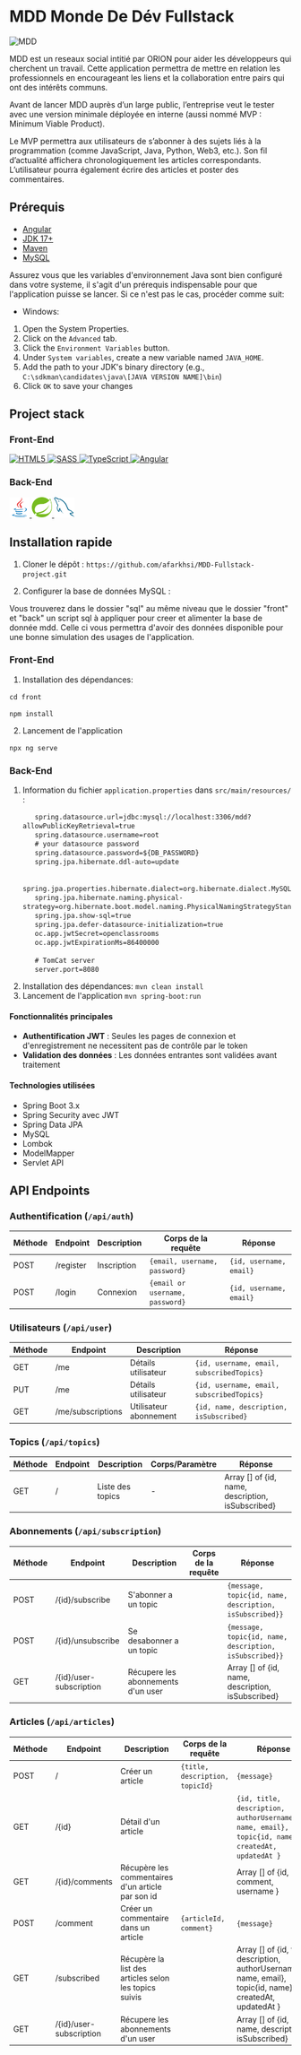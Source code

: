 # MDD Monde De Dév Fullstack

![MDD](./front/src/assets/logo_p6.png)


MDD est un reseaux social intitié par ORION pour aider les développeurs qui cherchent un travail. Cette application permettra de mettre en relation les professionnels en encourageant les liens et la collaboration entre pairs qui ont des intérêts communs. 

Avant de lancer MDD auprès d’un large public, l’entreprise veut le tester avec une version minimale déployée en interne (aussi nommé MVP : Minimum Viable Product).

Le MVP permettra aux utilisateurs de s’abonner à des sujets liés à la programmation (comme JavaScript, Java, Python, Web3, etc.). Son fil d’actualité affichera chronologiquement les articles correspondants. L’utilisateur pourra également écrire des articles et poster des commentaires.

## Prérequis

- [Angular](https://angular.dev/installation)
- [JDK 17+](https://adoptium.net/)
- [Maven](https://maven.apache.org/)
- [MySQL](https://dev.mysql.com/downloads/)

Assurez vous que les variables d'environnement Java sont bien configuré dans votre systeme, il s'agit d'un prérequis indispensable pour que l'application puisse se lancer. Si ce n'est pas le cas, procéder comme suit: 

- Windows:

1. Open the System Properties.
2. Click on the `Advanced` tab.
3. Click the `Environment Variables` button.
4. Under `System variables`, create a new variable named `JAVA_HOME`.
5. Add the path to your JDK's binary directory (e.g., `C:\sdkman\candidates\java\[JAVA VERSION NAME]\bin`)
6. Click `OK` to save your changes


## Project stack

### Front-End

<a href="https://developer.mozilla.org/en-US/docs/Glossary/HTML5" target="_blank" rel="noreferrer" title="HTML5">
  <img src="https://raw.githubusercontent.com/danielcranney/readme-generator/main/public/icons/skills/html5-colored.svg" width="36" height="36" alt="HTML5" />
</a>
<a href="https://sass-lang.com/" target="_blank" rel="noreferrer" title="SASS">
  <img src="https://raw.githubusercontent.com/danielcranney/readme-generator/main/public/icons/skills/sass-colored.svg" width="36" height="36" alt="SASS" />
</a>
<a href="https://www.typescriptlang.org/" target="_blank" rel="noreferrer" title="TypeScript">
  <img src="https://raw.githubusercontent.com/danielcranney/readme-generator/main/public/icons/skills/typescript-colored.svg" width="36" height="36" alt="TypeScript" />
</a>
<a href="https://angular.dev/" target="_blank" rel="noreferrer" title="Angular">
  <img src="https://miro.medium.com/v2/resize:fit:1400/1*Klh1l7wkoG6PDPb9A5oCHQ.png" width="44" height="40" alt="Angular" />
</a>

### Back-End

<a href="https://www.java.com/en/" target="_blank" rel="noreferrer" title="Java">
  <img src="https://raw.githubusercontent.com/devicons/devicon/6910f0503efdd315c8f9b858234310c06e04d9c0/icons/java/java-original.svg" width="36" height="36" alt="Java" />
</a>
<a href="https://spring.io/projects/spring-boot" target="_blank" rel="noreferrer" title="Spring">
  <img src="https://raw.githubusercontent.com/devicons/devicon/6910f0503efdd315c8f9b858234310c06e04d9c0/icons/spring/spring-original.svg" width="36" height="36" alt="Spring" />
</a>
<a href="https://www.mysql.com/" target="_blank" rel="noreferrer" title="MySQL">
  <img src="https://raw.githubusercontent.com/devicons/devicon/master/icons/mysql/mysql-original.svg" width="36" height="36" alt="MySQL" />
</a>

## Installation rapide

1. Cloner le dépôt : `https://github.com/afarkhsi/MDD-Fullstack-project.git`

2. Configurer la base de données MySQL :

Vous trouverez dans le dossier "sql" au même niveau que le dossier "front" et "back" un script sql à appliquer pour creer et alimenter la base de donnée mdd. Celle ci vous permettra d'avoir des données disponible pour une bonne simulation des usages de l'application.

### Front-End

1. Installation des dépendances:

```shell
cd front
```

```shell
npm install
```

2. Lancement de l'application 

```shell
npx ng serve
```
### Back-End

1. Information du fichier `application.properties` dans `src/main/resources/` :
   ```properties
      spring.datasource.url=jdbc:mysql://localhost:3306/mdd?allowPublicKeyRetrieval=true
      spring.datasource.username=root
      # your datasource password
      spring.datasource.password=${DB_PASSWORD}
      spring.jpa.hibernate.ddl-auto=update
      
      spring.jpa.properties.hibernate.dialect=org.hibernate.dialect.MySQL5InnoDBDialect
      spring.jpa.hibernate.naming.physical-strategy=org.hibernate.boot.model.naming.PhysicalNamingStrategyStandardImpl
      spring.jpa.show-sql=true
      spring.jpa.defer-datasource-initialization=true
      oc.app.jwtSecret=openclassrooms
      oc.app.jwtExpirationMs=86400000
      
      # TomCat server
      server.port=8080
   ```
2. Installation des dépendances: `mvn clean install`
3. Lancement de l'application  `mvn spring-boot:run`

#### Fonctionnalités principales

- **Authentification JWT** : Seules les pages de connexion et d'enregistrement ne necessitent pas de contrôle par le token
- **Validation des données** : Les données entrantes sont validées avant traitement

#### Technologies utilisées

- Spring Boot 3.x
- Spring Security avec JWT
- Spring Data JPA
- MySQL
- Lombok
- ModelMapper
- Servlet API

## API Endpoints

### Authentification (`/api/auth`)

| Méthode | Endpoint  | Description          | Corps de la requête                   | Réponse                |
|---------|-----------|----------------------|--------------------------------------|------------------------|
| POST    | /register | Inscription          | `{email, username, password}`            | `{id, username, email}`  |
| POST    | /login    | Connexion            | `{email or username, password}`                  | `{id, username, email}` |

### Utilisateurs (`/api/user`)

| Méthode | Endpoint | Description        | Réponse                |
|---------|----------|--------------------|-----------------------|
| GET     | /me    | Détails utilisateur |`{id, username, email, subscribedTopics}` |
| PUT     | /me    | Détails utilisateur |`{id, username, email, subscribedTopics}` |
| GET     | /me/subscriptions    | Utilisateur abonnement |`{id, name, description, isSubscribed}` |

### Topics (`/api/topics`)

| Méthode | Endpoint | Description         | Corps/Paramètre           | Réponse                |
|---------|----------|---------------------|--------------------------|------------------------|
| GET     | /        | Liste des topics | -                        | Array [] of {id, name, description, isSubscribed}  |

### Abonnements (`/api/subscription`)

| Méthode | Endpoint | Description       | Corps de la requête                 | Réponse     |
|---------|----------|-------------------|-------------------------------------|-------------|
| POST    | /{id}/subscribe        | S'abonner a un topic  |      | `{message, topic{id, name, description, isSubscribed}}`  |
| POST    | /{id}/unsubscribe      | Se desabonner a un topic  |      | `{message, topic{id, name, description, isSubscribed}}`  |
| GET    | /{id}/user-subscription      | Récupere les abonnements d'un user  |      | Array [] of {id, name, description, isSubscribed}  |

### Articles (`/api/articles`)

| Méthode | Endpoint | Description       | Corps de la requête                 | Réponse     |
|---------|----------|-------------------|-------------------------------------|-------------|
| POST    | /      | Créer un article  |   `{title, description, topicId}`    | `{message}`  |
| GET    | /{id}     | Détail d'un article  |    | `{id, title, description, authorUsername{id, name, email}, topic{id, name}, createdAt, updatedAt } `  |
| GET    | /{id}/comments     | Récupère les commentaires d'un article par son id  |    | Array [] of {id, comment, username }  |
| POST    | /comment     | Créer un commentaire dans un article  |  `{articleId, comment}`  |`{message}` |
| GET    | /subscribed      | Récupère la list des articles selon les topics suivis  |      |Array [] of {id, title, description, authorUsername{id, name, email}, topic{id, name}, createdAt, updatedAt }  |
| GET    | /{id}/user-subscription      | Récupere les abonnements d'un user  |      | Array [] of {id, name, description, isSubscribed}  |

